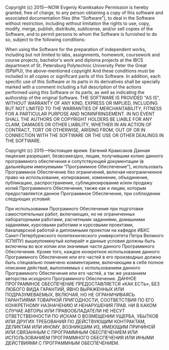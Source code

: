 Copyright (c) 2015—NOW Evgeniy Kramksakov
Permission is hereby granted, free of charge, to any person obtaining a copy of this software and associated documentation files (the "Software"), to deal in the Software without restriction, including without limitation the rights to use, copy, modify, merge, publish, distribute, sublicense, and/or sell copies of the Software, and to permit persons to whom the Software is furnished to do so, subject to the following conditions:

When using the Software for the preparation of independent works, including but not limited to labs, assignments, homework, coursework and course projects, bachelor's work and diploma projects at the IBCS department of St. Petersburg Polytechnic University Peter the Great (SPbPU), the above-mentioned copyright And these conditions must be included in all copies or significant parts of this Software.
In addition, each specific use of this Software or its parts in its derivatives shall be specially marked with a comment including a full description of the actions performed using this Software or its parts, as well as indicating the authorship of the original Software.
THE SOFTWARE IS PROVIDED "AS IS", WITHOUT WARRANTY OF ANY KIND, EXPRESS OR IMPLIED, INCLUDING BUT NOT LIMITED TO THE WARRANTIES OF MERCHANTABILITY, FITNESS FOR A PARTICULAR PURPOSE AND NONINFRINGEMENT. IN NO EVENT SHALL THE AUTHORS OR COPYRIGHT HOLDERS BE LIABLE FOR ANY CLAIM, DAMAGES OR OTHER LIABILITY, WHETHER IN AN ACTION OF CONTRACT, TORT OR OTHERWISE, ARISING FROM, OUT OF OR IN CONNECTION WITH THE SOFTWARE OR THE USE OR OTHER DEALINGS IN THE SOFTWARE.


Copyright (c) 2015—Настоящее время. Евгений Крамсаков
Данная лицензия разрешает, безвозмездно, лицам, получившим копию данного программного обеспечения и сопутствующей документации (в дальнейшем именуемыми "Программное Обеспечение"), использовать Программное Обеспечение без ограничений, включая неограниченное право на использование, копирование, изменение, объединение, публикацию, распространение, сублицензирование и/или продажу копий Программного Обеспечения, также как и лицам, которым предоставляется данное Программное Обеспечение, при соблюдении следующих условий:

При использовании Програмного Обеспечения при подготовке самостоятельных работ, включающих, но не ограниченных лабораторными работами, расчетными заданиями, домашними заданиями, курсовыми работами и курсовыми проектами, бакалаврской работой и дипломными проектом на кафедре ИБКС Санкт-Петербуржского политехнического университета Петра Великого (СПбПУ) вышеупомянутый копирайт и данные условия должны быть включены во все копии или значимые части данного Программного Обеспечения.
Кроме того, каждое конкретное использование данного Программного Обеспечения или его частей в его производных должно быть специально помечено комментарием, включающим в себя полное описание действий, выполняемых с использованием данного Программного Обеспечения или его частей, а так же указанием авторства исходного Программного Обеспечения.
ДАННОЕ ПРОГРАММНОЕ ОБЕСПЕЧЕНИЕ ПРЕДОСТАВЛЯЕТСЯ «КАК ЕСТЬ», БЕЗ ЛЮБОГО ВИДА ГАРАНТИЙ, ЯВНО ВЫРАЖЕННЫХ ИЛИ ПОДРАЗУМЕВАЕМЫХ, ВКЛЮЧАЯ, НО НЕ ОГРАНИЧИВАЯСЬ ГАРАНТИЯМИ ТОВАРНОЙ ПРИГОДНОСТИ, СООТВЕТСТВИЯ ПО ЕГО КОНКРЕТНОМУ НАЗНАЧЕНИЮ И НЕНАРУШЕНИЯ ПРАВ. НИ В КАКОМ СЛУЧАЕ АВТОРЫ ИЛИ ПРАВООБЛАДАТЕЛИ НЕ НЕСУТ ОТВЕТСТВЕННОСТИ ПО ИСКАМ О ВОЗМЕЩЕНИИ УЩЕРБА, УБЫТКОВ ИЛИ ДРУГИХ ТРЕБОВАНИЙ ПО ДЕЙСТВУЮЩИМ КОНТРАКТАМ, ДЕЛИКТАМ ИЛИ ИНОМУ, ВОЗНИКШИМ ИЗ, ИМЕЮЩИМ ПРИЧИНОЙ ИЛИ СВЯЗАННЫМ С ПРОГРАММНЫМ ОБЕСПЕЧЕНИЕМ ИЛИ ИСПОЛЬЗОВАНИЕМ ПРОГРАММНОГО ОБЕСПЕЧЕНИЯ ИЛИ ИНЫМИ ДЕЙСТВИЯМИ С ПРОГРАММНЫМ ОБЕСПЕЧЕНИЕМ.